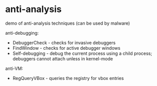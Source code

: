 # anti-analysis

demo of anti-analysis techniques (can be used by malware)

anti-debugging:
- DebuggerCheck - checks for invasive debuggers
- FindWindow - checks for active debugger windows
- Self-debugging - debug the current process using a child process; debuggers cannot attach unless in kernel-mode

anti-VM:
- RegQueryVBox - queries the registry for vbox entries
